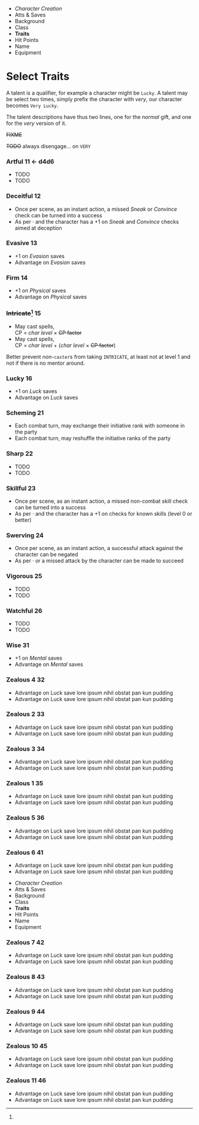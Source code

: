 
<!-- .margin.compass -->
* _Character Creation_
* Atts & Saves
* Background
* Class
* **Traits**
* Hit Points
* Name
* Equipment


# Select Traits

A talent is a qualifier, for example a character might be `Lucky`. A talent may be select two times, simply prefix the character with _very_, our character becomes `Very Lucky`.

The talent descriptions have thus two lines, one for the _normal_ gift, and one for the _very_ version of it.

~~FIXME~~

~~TODO~~ always disengage... on `VERY`

<!-- vvv ← d4d6 -->


<!-- <div.trait> -->

### Artful **11 ← d4d6**
* TODO
* TODO

<!-- </div> -->

<!-- <div.trait> -->

### Deceitful **12**
* Once per scene, as an instant action, a missed _Sneak_ or _Convince_ check can be turned into a success
* As per · and the character has a +1 on _Sneak_ and _Convince_ checks aimed at deception

<!-- </div> -->

<!-- <div.trait> -->

### Evasive **13**
* +1 on _Evasion_ saves
* Advantage on _Evasion_ saves

<!-- </div> -->

<!-- <div.trait> -->

### Firm **14**
* +1 on _Physical_ saves
* Advantage on _Physical_ saves

<!-- </div> -->

<!-- <div.trait> -->

### ~~Intricate~~[^1] **15**
* May cast spells,<br/>CP = _char level_ × ~~CP factor~~
* May cast spells,<br/>CP = _char level_ + (_char level_ × ~~CP factor~~)

[^1]:
  Better prevent non-`caster`s from taking `INTRICATE`, at least not at level 1 and not if there is no mentor around.

<!-- </div> -->

<!-- <div.trait> -->

### Lucky **16**
* +1 on _Luck_ saves
* Advantage on _Luck_ saves

<!-- </div> -->

<!-- <div.trait> -->

### Scheming **21**
* Each combat turn,  may exchange their initiative rank with someone in the party
* Each combat turn,  may reshuffle the initiative ranks of the party

<!-- </div> -->

<!-- <div.trait> -->

### Sharp **22**
* TODO
* TODO

<!-- </div> -->

<!-- <div.trait> -->

### Skillful **23**
* Once per scene, as an instant action, a missed non-combat skill check can be turned into a success
* As per · and the character has a +1 on checks for known skills (level 0 or better)

<!-- </div> -->

<!-- <div.trait> -->

### Swerving **24**
* Once per scene, as an instant action, a successful attack against the character can be negated
* As per · or a missed attack by the character can be made to succeed

<!-- </div> -->

<!-- <div.trait> -->

### Vigorous **25**
* TODO
* TODO

<!-- </div> -->

<!-- <div.trait> -->

### Watchful **26**
* TODO
* TODO

<!-- </div> -->

<!-- <div.trait> -->

### Wise **31**
* +1 on _Mental_ saves
* Advantage on _Mental_ saves

<!-- </div> -->

<!-- <div.trait> -->

### Zealous 4 **32**
* Advantage on Luck save lore ipsum nihil obstat pan kun pudding
* Advantage on Luck save lore ipsum nihil obstat pan kun pudding

<!-- </div> -->

<!-- <div.trait> -->

### Zealous 2 **33**
* Advantage on Luck save lore ipsum nihil obstat pan kun pudding
* Advantage on Luck save lore ipsum nihil obstat pan kun pudding

<!-- </div> -->

<!-- <div.trait> -->

### Zealous 3 **34**
* Advantage on Luck save lore ipsum nihil obstat pan kun pudding
* Advantage on Luck save lore ipsum nihil obstat pan kun pudding

<!-- </div> -->

<!-- <div.trait> -->

### Zealous 1 **35**
* Advantage on Luck save lore ipsum nihil obstat pan kun pudding
* Advantage on Luck save lore ipsum nihil obstat pan kun pudding

<!-- </div> -->

<!-- <div.trait> -->

### Zealous 5 **36**
* Advantage on Luck save lore ipsum nihil obstat pan kun pudding
* Advantage on Luck save lore ipsum nihil obstat pan kun pudding

<!-- </div> -->

<!-- <div.trait> -->

### Zealous 6 **41**
* Advantage on Luck save lore ipsum nihil obstat pan kun pudding
* Advantage on Luck save lore ipsum nihil obstat pan kun pudding

<!-- </div> -->


<!-- PAGE BREAK traits -->

<!-- .margin.compass -->
* _Character Creation_
* Atts & Saves
* Background
* Class
* **Traits**
* Hit Points
* Name
* Equipment


<!-- <div.trait> -->

### Zealous 7 **42**
* Advantage on Luck save lore ipsum nihil obstat pan kun pudding
* Advantage on Luck save lore ipsum nihil obstat pan kun pudding

<!-- </div> -->

<!-- <div.trait> -->

### Zealous 8 **43**
* Advantage on Luck save lore ipsum nihil obstat pan kun pudding
* Advantage on Luck save lore ipsum nihil obstat pan kun pudding

<!-- </div> -->

<!-- <div.trait> -->

### Zealous 9 **44**
* Advantage on Luck save lore ipsum nihil obstat pan kun pudding
* Advantage on Luck save lore ipsum nihil obstat pan kun pudding

<!-- </div> -->

<!-- <div.trait> -->

### Zealous 10 **45**
* Advantage on Luck save lore ipsum nihil obstat pan kun pudding
* Advantage on Luck save lore ipsum nihil obstat pan kun pudding

<!-- </div> -->

<!-- <div.trait> -->

### Zealous 11 **46**
* Advantage on Luck save lore ipsum nihil obstat pan kun pudding
* Advantage on Luck save lore ipsum nihil obstat pan kun pudding

<!-- </div> -->

